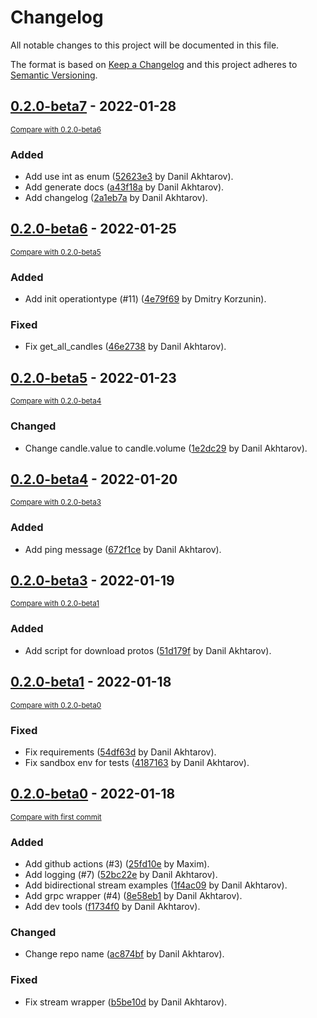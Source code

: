 # Changelog
All notable changes to this project will be documented in this file.

The format is based on [Keep a Changelog](http://keepachangelog.com/en/1.0.0/)
and this project adheres to [Semantic Versioning](http://semver.org/spec/v2.0.0.html).

## [0.2.0-beta7](https://github.com/tinkoff/invest-python/releases/tag/0.2.0-beta7) - 2022-01-28

<small>[Compare with 0.2.0-beta6](https://github.com/tinkoff/invest-python/compare/0.2.0-beta6...0.2.0-beta7)</small>

### Added
- Add use int as enum ([52623e3](https://github.com/tinkoff/invest-python/commit/52623e38401ec5c718f57ad05badde3beaedb887) by Danil Akhtarov).
- Add generate docs ([a43f18a](https://github.com/tinkoff/invest-python/commit/a43f18a00e3640897ea28c8719587971a8235c2a) by Danil Akhtarov).
- Add changelog ([2a1eb7a](https://github.com/tinkoff/invest-python/commit/2a1eb7a239c284134ce24882cc7c190172fd783c) by Danil Akhtarov).


## [0.2.0-beta6](https://github.com/tinkoff/invest-python/releases/tag/0.2.0-beta6) - 2022-01-25

<small>[Compare with 0.2.0-beta5](https://github.com/tinkoff/invest-python/compare/0.2.0-beta5...0.2.0-beta6)</small>

### Added
- Add init operationtype (#11) ([4e79f69](https://github.com/tinkoff/invest-python/commit/4e79f690037b122ee32696692afc7e881568d816) by Dmitry Korzunin).

### Fixed
- Fix get_all_candles ([46e2738](https://github.com/tinkoff/invest-python/commit/46e2738ff071f3724e021712d5fd2fcbea27b971) by Danil Akhtarov).


## [0.2.0-beta5](https://github.com/tinkoff/invest-python/releases/tag/0.2.0-beta5) - 2022-01-23

<small>[Compare with 0.2.0-beta4](https://github.com/tinkoff/invest-python/compare/0.2.0-beta4...0.2.0-beta5)</small>

### Changed
- Change candle.value to candle.volume ([1e2dc29](https://github.com/tinkoff/invest-python/commit/1e2dc2982e413d4e14e34da1e91b85fd7bacb8f0) by Danil Akhtarov).


## [0.2.0-beta4](https://github.com/tinkoff/invest-python/releases/tag/0.2.0-beta4) - 2022-01-20

<small>[Compare with 0.2.0-beta3](https://github.com/tinkoff/invest-python/compare/0.2.0-beta3...0.2.0-beta4)</small>

### Added
- Add ping message ([672f1ce](https://github.com/tinkoff/invest-python/commit/672f1ced892bbf8164e64dff047c3bec43b50a77) by Danil Akhtarov).


## [0.2.0-beta3](https://github.com/tinkoff/invest-python/releases/tag/0.2.0-beta3) - 2022-01-19

<small>[Compare with 0.2.0-beta1](https://github.com/tinkoff/invest-python/compare/0.2.0-beta1...0.2.0-beta3)</small>

### Added
- Add script for download protos ([51d179f](https://github.com/tinkoff/invest-python/commit/51d179f9db5b86f3b0f9bd2fc6d58015ada0444a) by Danil Akhtarov).


## [0.2.0-beta1](https://github.com/tinkoff/invest-python/releases/tag/0.2.0-beta1) - 2022-01-18

<small>[Compare with 0.2.0-beta0](https://github.com/tinkoff/invest-python/compare/0.2.0-beta0...0.2.0-beta1)</small>

### Fixed
- Fix requirements ([54df63d](https://github.com/tinkoff/invest-python/commit/54df63d6e01bf6370decb9a6300cafa67cf4e8da) by Danil Akhtarov).
- Fix sandbox env for tests ([4187163](https://github.com/tinkoff/invest-python/commit/418716385d3a477a052b6a0273494348df57244a) by Danil Akhtarov).


## [0.2.0-beta0](https://github.com/tinkoff/invest-python/releases/tag/0.2.0-beta0) - 2022-01-18

<small>[Compare with first commit](https://github.com/tinkoff/invest-python/compare/dde96aeaf663a122a2a6e305ca8417058c7ca4af...0.2.0-beta0)</small>

### Added
- Add github actions  (#3) ([25fd10e](https://github.com/tinkoff/invest-python/commit/25fd10e87c01e73dee5ed8e7c0788321dd0b2b48) by Maxim).
- Add logging (#7) ([52bc22e](https://github.com/tinkoff/invest-python/commit/52bc22e7817db91bcf460ab219f618e57190b59a) by Danil Akhtarov).
- Add bidirectional stream examples ([1f4ac09](https://github.com/tinkoff/invest-python/commit/1f4ac09ac7bd205e4fce0db296c48a85c2ddf39f) by Danil Akhtarov).
- Add grpc wrapper (#4) ([8e58eb1](https://github.com/tinkoff/invest-python/commit/8e58eb180d221d329fa69ff2d7169a0d9d25c0bc) by Danil Akhtarov).
- Add dev tools ([f1734f0](https://github.com/tinkoff/invest-python/commit/f1734f0516c969e7eb01b03f2ce91b4484550fcc) by Danil Akhtarov).

### Changed
- Change repo name ([ac874bf](https://github.com/tinkoff/invest-python/commit/ac874bf52bd12992db3997952b72852cc17bcbb7) by Danil Akhtarov).

### Fixed
- Fix stream wrapper ([b5be10d](https://github.com/tinkoff/invest-python/commit/b5be10da2c2f6a7b220c7d745549d2404b64cd0d) by Danil Akhtarov).

